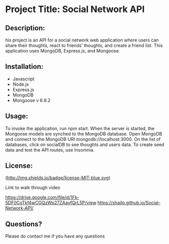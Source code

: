 # Project Title: Social Network API

## Description:

his project is an API for a social network web application where users can share their thoughts, react to friends’ thoughts, and create a friend list. This application uses MongoDB, Express.js, and Mongoose.


## Installation:
 - Javascript
 - Node.js
 - Express.js
 - MongoDB
 - Mongoose v 6.9.2

 ## Usage:

 
 To invoke the application, run npm start.
 When the server is started, the Mongoose models are synched to the MongoDB database.
 Open MongoDB and connect to the MongoDB URI mongodb://localhost:3000. On the list of databases, click on socialDB to see thoughts and users data.
 To create seed data and test the API routes, use Insomnia. 


 
 ## License:
  (http://img.shields.io/badge/license-MIT-blue.svg)

  Link to walk through video

  https://drive.google.com/file/d/1Fk-5DF0CoTkf4wCGQzWp27ZAavfQrL5P/view
  https://shajlp.github.io/Social-Network-API/




## Questions?

Please do contact me if you have any questions
  
   